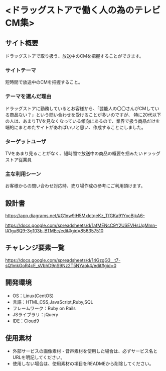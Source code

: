 # <ドラッグストアで働く人の為のテレビCM集>

## サイト概要
ドラッグストアで取り扱う、放送中のCMを把握することができます。

### サイトテーマ
短時間で放送中のCMを把握すること。

### テーマを選んだ理由
ドラッグストアに勤務しているとお客様から、「芸能人の〇〇さんがCMしている商品ない？」という問い合わせを受けることが多いのですが、
特に20代以下の人は、あまりTVを見なくなっている傾向にあるので、業界で扱う商品だけを端的にまとめたサイトがあればいいと思い、作成することにしました。	

### ターゲットユーザ
TVをあまり見ることがなく、短時間で放送中の商品の概要を掴みたいドラッグストア従業員			
				
### 主な利用シーン
お客様からの問い合わせ対応時、売り場作成の参考にご利用頂けます。

## 設計書
https://app.diagrams.net/#G1nw9lH5MxlctqeKz_TfGKa91YxcBjkA6-

https://docs.google.com/spreadsheets/d/1afMENcC9Y2USEVHsUgMmn-lA1gu6Q9-3g103b-BTMEc/edit#gid=856357510

## チャレンジ要素一覧
https://docs.google.com/spreadsheets/d/14GzgG3__t7-sQ1mkGoR4cE_sVbhD9nS9Nz2T5NYaok4/edit#gid=0

## 開発環境
- OS：Linux(CentOS)
- 言語：HTML,CSS,JavaScript,Ruby,SQL
- フレームワーク：Ruby on Rails
- JSライブラリ：jQuery
- IDE：Cloud9

## 使用素材
- 外部サービスの画像素材・音声素材を使用した場合は、必ずサービス名とURLを明記してください。
- 使用しない場合は、使用素材の項目をREADMEから削除してください。
